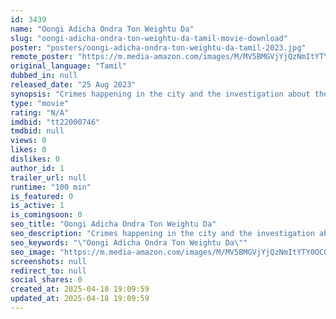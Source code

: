 ```yaml
---
id: 3439
name: "Oongi Adicha Ondra Ton Weightu Da"
slug: "oongi-adicha-ondra-ton-weightu-da-tamil-movie-download"
poster: "posters/oongi-adicha-ondra-ton-weightu-da-tamil-2023.jpg"
remote_poster: "https://m.media-amazon.com/images/M/MV5BMGVjYjQzNmItYTY0OC00MGExLWJhZWItNjY5YWQ5Zjg2YmZkXkEyXkFqcGdeQXVyMTA4MzQ4NzMw._V1_SX300.jpg"
original_language: "Tamil"
dubbed_in: null
released_date: "25 Aug 2023"
synopsis: "Crimes happening in the city and the investigation about the killer forms the crux of the remaining."
type: "movie"
rating: "N/A"
imdbid: "tt22000746"
tmdbid: null
views: 0
likes: 0
dislikes: 0
author_id: 1
trailer_url: null
runtime: "100 min"
is_featured: 0
is_active: 1
is_comingsoon: 0
seo_title: "Oongi Adicha Ondra Ton Weightu Da"
seo_description: "Crimes happening in the city and the investigation about the killer forms the crux of the remaining."
seo_keywords: "\"Oongi Adicha Ondra Ton Weightu Da\""
seo_image: "https://m.media-amazon.com/images/M/MV5BMGVjYjQzNmItYTY0OC00MGExLWJhZWItNjY5YWQ5Zjg2YmZkXkEyXkFqcGdeQXVyMTA4MzQ4NzMw._V1_SX300.jpg"
screenshots: null
redirect_to: null
social_shares: 0
created_at: 2025-04-18 19:09:59
updated_at: 2025-04-18 19:09:59
---
```


